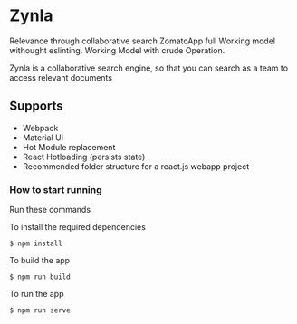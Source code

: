 # Zynla
Relevance through collaborative search
ZomatoApp full Working model withought eslinting.
Working Model with crude Operation.

Zynla is a collaborative search engine, so that you can search as a team to access relevant documents

## Supports

- Webpack
- Material UI
- Hot Module replacement
- React Hotloading (persists state)
- Recommended folder structure for a react.js webapp project

### How to start running
Run these commands

To install the required dependencies

	$ npm install

To build the app

	$ npm run build

To run the app

	$ npm run serve

